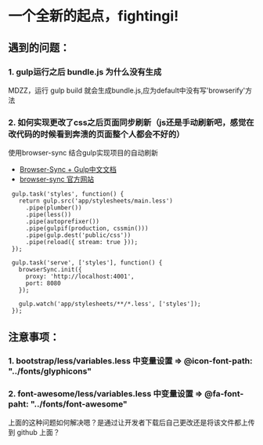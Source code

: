 # 一个全新的起点，fightingi!

## 遇到的问题：
### 1. gulp运行之后 bundle.js 为什么没有生成

MDZZ，运行 gulp build 就会生成bundle.js,应为default中没有写'browserify'方法

### 2. 如何实现更改了css之后页面同步刷新（js还是手动刷新吧，感觉在改代码的时候看到奔溃的页面整个人都会不好的）

使用browser-sync 结合gulp实现项目的自动刷新 

 - [Browser-Sync + Gulp中文文档](http://www.browsersync.cn/docs/gulp/)
 - [browser-sync 官方网站](https://www.browsersync.io/)

 ```
  gulp.task('styles', function() {
    return gulp.src('app/stylesheets/main.less')
      .pipe(plumber())
      .pipe(less())
      .pipe(autoprefixer())
      .pipe(gulpif(production, cssmin()))
      .pipe(gulp.dest('public/css'))
      .pipe(reload({ stream: true }));
  });

  gulp.task('serve', ['styles'], function() {
    browserSync.init({
      proxy: 'http://localhost:4001',
      port: 8080
    });

    gulp.watch('app/stylesheets/**/*.less', ['styles']);
  });
 ```

## 注意事项：

### 1. bootstrap/less/variables.less 中变量设置 => @icon-font-path: "../fonts/glyphicons"
### 2. font-awesome/less/variables.less 中变量设置 => @fa-font-paht: "../fonts/font-awesome"
上面的这种问题如何解决嗯？是通过让开发者下载后自己更改还是将该文件都上传到 github 上面？
